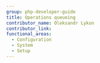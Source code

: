 ```yaml
---
group: php-developer-guide
title: Operations queueing
contributor_name: Oleksandr Lykun
contributor_link:
functional_areas:
  - Configuration
  - System
  - Setup
---
```



